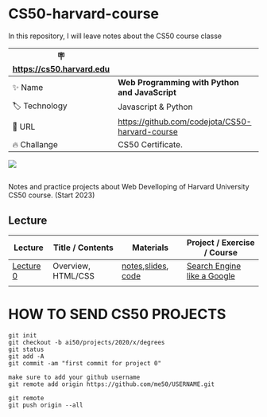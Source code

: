 # CS50-harvard-course
In this repository, I will leave notes about the CS50 course classe

| :placard: https://cs50.harvard.edu |     |
| -------------  | --- |
| :sparkles: Name        | **Web Programming with Python and JavaScript**
| :label: Technology | Javascript & Python
| :rocket: URL         | https://github.com/codejota/CS50-harvard-course
| :fire: Challange     | CS50 Certificate.
 
![](https://jotacode.dev/img-upload/logogithubharvard.png)

## 

Notes and practice projects about Web Develloping of Harvard University CS50 course. (Start 2023)

## Lecture

| Lecture                                                           | Title / Contents     | Materials                                                                | Project / Exercise / Course                                     |
| ----------------------------------------------------------------- | -------------------- | ------------------------------------------------------------------------ | ------------------------------------------------------- |
| [Lecture 0](https://www.youtube.com/embed/zFZrkCIc2Oc) | Overview, HTML/CSS | [notes](https://github.com/codejota/CS50-harvard-course/blob/main/code/lecture0/lecture%200%20notes),[slides](https://github.com/codejota/CS50-harvard-course/blob/main/Slides/Lecture0/lecture0.pdf), [code](https://github.com/codejota/CS50-harvard-course/tree/main/code/lecture0)  | [Search Engine like a Google](https://github.com/codejota/web50/tree/main/web50/projects/2020/x/search)  
                                                    |

# HOW TO SEND CS50 PROJECTS
```
git init
git checkout -b ai50/projects/2020/x/degrees
git status
git add -A
git commit -am "first commit for project 0"

make sure to add your github username
git remote add origin https://github.com/me50/USERNAME.git

git remote
git push origin --all

```
